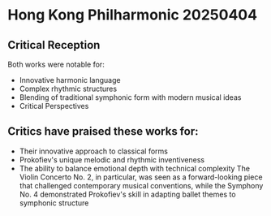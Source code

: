 # Hong Kong Philharmonic 20250404

## Critical Reception

Both works were notable for:

- Innovative harmonic language
- Complex rhythmic structures
- Blending of traditional symphonic form with modern musical ideas
- Critical Perspectives

## Critics have praised these works for:

- Their innovative approach to classical forms
- Prokofiev's unique melodic and rhythmic inventiveness
- The ability to balance emotional depth with technical complexity
The Violin Concerto No. 2, in particular, was seen as a forward-looking piece that challenged contemporary musical conventions, while the Symphony No. 4 demonstrated Prokofiev's skill in adapting ballet themes to symphonic structure